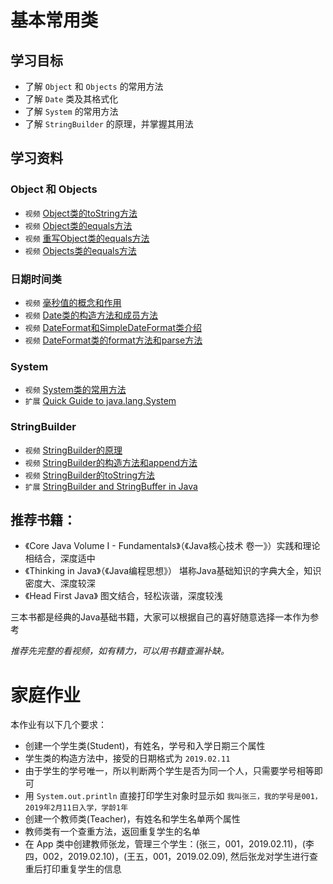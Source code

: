 # 基本常用类

## 学习目标

- 了解 `Object` 和 `Objects` 的常用方法
- 了解 `Date` 类及其格式化
- 了解 `System` 的常用方法
- 了解 `StringBuilder` 的原理，并掌握其用法

## 学习资料

### Object 和 Objects

- `视频` [Object类的toString方法](https://www.bilibili.com/video/av79312032?p=215)
- `视频` [Object类的equals方法](https://www.bilibili.com/video/av79312032?p=216)
- `视频` [重写Object类的equals方法](https://www.bilibili.com/video/av79312032?p=217)
- `视频` [Objects类的equals方法](https://www.bilibili.com/video/av79312032?p=218)

### 日期时间类

- `视频` [毫秒值的概念和作用](https://www.bilibili.com/video/av79312032?p=220)
- `视频` [Date类的构造方法和成员方法](https://www.bilibili.com/video/av79312032?p=221)
- `视频` [DateFormat和SimpleDateFormat类介绍](https://www.bilibili.com/video/av79312032?p=222)
- `视频` [DateFormat类的format方法和parse方法](https://www.bilibili.com/video/av79312032?p=223)

### System

- `视频` [System类的常用方法](https://www.bilibili.com/video/av79312032?p=228)
- `扩展` [Quick Guide to java.lang.System](https://www.baeldung.com/java-lang-system)

### StringBuilder

- `视频` [StringBuilder的原理](https://www.bilibili.com/video/av79312032?p=229)
- `视频` [StringBuilder的构造方法和append方法](https://www.bilibili.com/video/av79312032?p=230)
- `视频` [StringBuilder的toString方法](https://www.bilibili.com/video/av79312032?p=232)
- `扩展` [StringBuilder and StringBuffer in Java](https://www.baeldung.com/java-string-builder-string-buffer)

## 推荐书籍：
- 《Core Java Volume I - Fundamentals》（《Java核心技术 卷一》）实践和理论相结合，深度适中
- 《Thinking in Java》（《Java编程思想》） 堪称Java基础知识的字典大全，知识密度大、深度较深
- 《Head First Java》 图文结合，轻松诙谐，深度较浅

三本书都是经典的Java基础书籍，大家可以根据自己的喜好随意选择一本作为参考

_推荐先完整的看视频，如有精力，可以用书籍查漏补缺。_

# 家庭作业

本作业有以下几个要求：

- 创建一个学生类(Student)，有姓名，学号和入学日期三个属性
- 学生类的构造方法中，接受的日期格式为 `2019.02.11`
- 由于学生的学号唯一，所以判断两个学生是否为同一个人，只需要学号相等即可
- 用 `System.out.println` 直接打印学生对象时显示如 `我叫张三，我的学号是001，2019年2月11日入学，学龄1年`
- 创建一个教师类(Teacher)，有姓名和学生名单两个属性
- 教师类有一个查重方法，返回重复学生的名单
- 在 App 类中创建教师张龙，管理三个学生：(张三，001，2019.02.11)，(李四，002，2019.02.10)，(王五，001，2019.02.09),
然后张龙对学生进行查重后打印重复学生的信息
